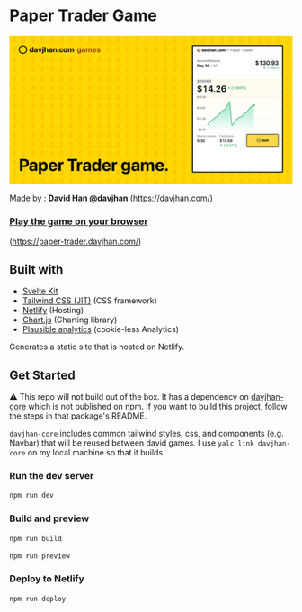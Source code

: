 # Paper Trader Game

![Banner](static/Paper-trader-cover.png?raw=true)

Made by : **David Han @davjhan** (https://davjhan.com/)

### [Play the game on your browser](https://paper-trader.davjhan.com/)
(https://paper-trader.davjhan.com/)
## Built with
- [Svelte Kit](https://kit.svelte.dev/)
- [Tailwind CSS (JIT)](https://tailwindcss.com/) (CSS framework)
- [Netlify](https://www.netlify.com/) (Hosting)
- [Chart.js](https://www.chartjs.org/docs/latest/) (Charting library)
- [Plausible analytics](https://plausible.io/) (cookie-less Analytics)

Generates a static site that is hosted on Netlify.

## Get Started

⚠️ This repo will not build out of the box. It has a dependency on [davjhan-core](https://github.com/davjhan/davjhan-core)
which is not published on npm. If you want to build this project, follow the steps in that package's README.

`davjhan-core` includes common tailwind styles, css, and components (e.g. Navbar) that will be reused between david
games. I use `yalc link davjhan-core` on my local machine so that it builds.

### Run the dev server
```bash
npm run dev
```

### Build and preview
```bash
npm run build
```
```bash
npm run preview
```
### Deploy to Netlify
```bash
npm run deploy
```